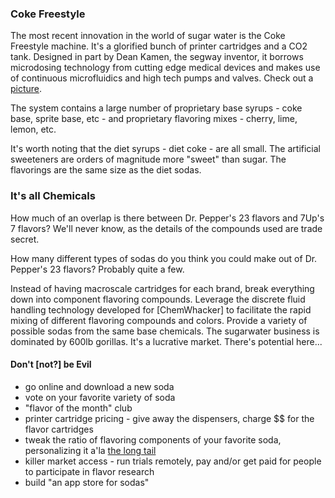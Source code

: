 ﻿### Coke Freestyle

The most recent innovation in the world of sugar water is the Coke Freestyle machine. 
It's a glorified bunch of printer cartridges and a CO2 tank. Designed in part by Dean Kamen, the segway inventor, it borrows microdosing technology from cutting edge medical devices and makes use of continuous microfluidics and high tech pumps and valves. 
Check out a [picture](http://farm6.staticflickr.com/5172/5495563122_b904279a9a_b.jpg).

The system contains a large number of proprietary base syrups - coke base, sprite base, etc - and proprietary flavoring mixes - cherry, lime, lemon, etc.

It's worth noting that the diet syrups - diet coke - are all small. The artificial sweeteners are orders of magnitude more "sweet" than sugar. The flavorings are the same size as the diet sodas.

### It's all Chemicals

How much of an overlap is there between Dr. Pepper's 23 flavors and 7Up's 7 flavors? 
We'll never know, as the details of the compounds used are trade secret.

How many different types of sodas do you think you could make out of Dr. Pepper's 23 flavors? 
Probably quite a few.

Instead of having macroscale cartridges for each brand, break everything down into component flavoring compounds. 
Leverage the discrete fluid handling technology developed for [ChemWhacker] to facilitate the rapid mixing of different flavoring compounds and colors. 
Provide a variety of possible sodas from the same base chemicals. 
The sugarwater business is dominated by 600lb gorillas. 
It's a lucrative market. 
There's potential here...

#### Don't [not?] be Evil

* go online and download a new soda
* vote on your favorite variety of soda
* "flavor of the month" club
* printer cartridge pricing - give away the dispensers, charge $$ for the flavor cartridges
* tweak the ratio of flavoring components of your favorite soda, personalizing it a'la [the long tail](http://www.longtail.com/about.html)
* killer market access - run trials remotely, pay and/or get paid for people to participate in flavor research
* build "an app store for sodas" 
